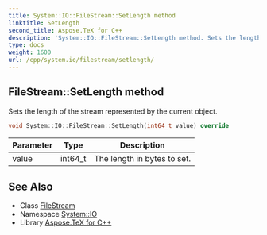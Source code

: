 ```yaml
---
title: System::IO::FileStream::SetLength method
linktitle: SetLength
second_title: Aspose.TeX for C++
description: 'System::IO::FileStream::SetLength method. Sets the length of the stream represented by the current object in C++.'
type: docs
weight: 1600
url: /cpp/system.io/filestream/setlength/
---
```

## FileStream::SetLength method


Sets the length of the stream represented by the current object.

```cpp
void System::IO::FileStream::SetLength(int64_t value) override
```


| Parameter | Type | Description |
| --- | --- | --- |
| value | int64_t | The length in bytes to set. |

## See Also

* Class [FileStream](../)
* Namespace [System::IO](../../)
* Library [Aspose.TeX for C++](../../../)
